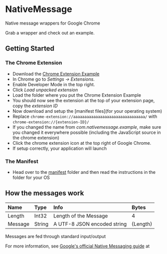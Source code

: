 # NativeMessage

Native message wrappers for Google Chrome

Grab a wrapper and check out an example.

## Getting Started

### The Chrome Extension

* Download the [Chrome Extension Example](examples/chrome-extension)
* In Chrome go to _Settings -> Extensions_.
* Enable Developer Mode in the top right.
* Click _Load unpacked extension_
* Load the folder where you put the Chrome Extension Example
* You should now see the extension at the top of your extension page, copy the _extension ID_
* Now download and setup the [manifest files](for your operating system)
* Replace `chrome-extension://aaaaaaaaaaaaaaaaaaaaaaaaaaaaaaaa/` with `chrome-extension://{extension-ID}/`
* If you changed the name from _com.nativemessage.example_, make sure you changed it everywhere possible (including the JavaScript source in the chrome extension)
* Click the chrome extension icon at the top right of Google Chrome.
* If setup correctly, your application will launch

### The Manifest

* Head over to the [manifest](./manifest) folder and then read the instructions in the folder for your OS

## How the messages work

Name   | Type   |Info                         |Bytes
:------|:-------|:----------------------------|:-----
Length | Int32  | Length of the Message        |4
Message| String | A UTF-8 JSON encoded string |{Length}

Messages are fed through standard input/output

For more information, see [Google's official Native Messaging guide](https://developer.chrome.com/extensions/nativeMessaging) at

